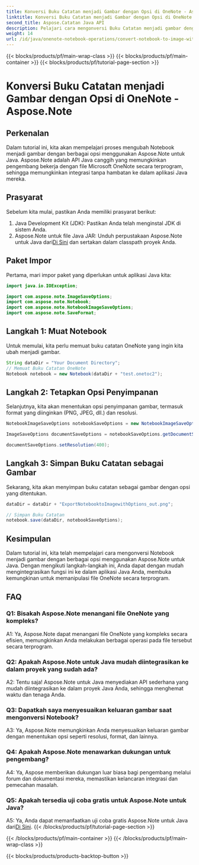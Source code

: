 ```yaml
---
title: Konversi Buku Catatan menjadi Gambar dengan Opsi di OneNote - Aspose.Note
linktitle: Konversi Buku Catatan menjadi Gambar dengan Opsi di OneNote - Aspose.Note
second_title: Aspose.Catatan Java API
description: Pelajari cara mengonversi Buku Catatan menjadi gambar dengan opsi menggunakan Aspose.Note untuk Java. Ikuti tutorial langkah demi langkah kami untuk integrasi yang lancar ke dalam aplikasi Java Anda.
weight: 14
url: /id/java/onenote-notebook-operations/convert-notebook-to-image-with-options/
---
```


{{< blocks/products/pf/main-wrap-class >}}
{{< blocks/products/pf/main-container >}}
{{< blocks/products/pf/tutorial-page-section >}}

# Konversi Buku Catatan menjadi Gambar dengan Opsi di OneNote - Aspose.Note

## Perkenalan

Dalam tutorial ini, kita akan mempelajari proses mengubah Notebook menjadi gambar dengan berbagai opsi menggunakan Aspose.Note untuk Java. Aspose.Note adalah API Java canggih yang memungkinkan pengembang bekerja dengan file Microsoft OneNote secara terprogram, sehingga memungkinkan integrasi tanpa hambatan ke dalam aplikasi Java mereka.

## Prasyarat

Sebelum kita mulai, pastikan Anda memiliki prasyarat berikut:

1. Java Development Kit (JDK): Pastikan Anda telah menginstal JDK di sistem Anda.
2. Aspose.Note untuk file Java JAR: Unduh perpustakaan Aspose.Note untuk Java dari[Di Sini](https://releases.aspose.com/note/java/) dan sertakan dalam classpath proyek Anda.

## Paket Impor

Pertama, mari impor paket yang diperlukan untuk aplikasi Java kita:

```java
import java.io.IOException;

import com.aspose.note.ImageSaveOptions;
import com.aspose.note.Notebook;
import com.aspose.note.NotebookImageSaveOptions;
import com.aspose.note.SaveFormat;
```

## Langkah 1: Muat Notebook

Untuk memulai, kita perlu memuat buku catatan OneNote yang ingin kita ubah menjadi gambar.

```java
String dataDir = "Your Document Directory";
// Memuat Buku Catatan OneNote
Notebook notebook = new Notebook(dataDir + "test.onetoc2");
```

## Langkah 2: Tetapkan Opsi Penyimpanan

Selanjutnya, kita akan menentukan opsi penyimpanan gambar, termasuk format yang diinginkan (PNG, JPEG, dll.) dan resolusi.

```java
NotebookImageSaveOptions notebookSaveOptions = new NotebookImageSaveOptions(SaveFormat.Png);

ImageSaveOptions documentSaveOptions = notebookSaveOptions.getDocumentSaveOptions();

documentSaveOptions.setResolution(400);
```

## Langkah 3: Simpan Buku Catatan sebagai Gambar

Sekarang, kita akan menyimpan buku catatan sebagai gambar dengan opsi yang ditentukan.

```java
dataDir = dataDir + "ExportNotebooktoImagewithOptions_out.png";

// Simpan Buku Catatan
notebook.save(dataDir, notebookSaveOptions);
```

## Kesimpulan

Dalam tutorial ini, kita telah mempelajari cara mengonversi Notebook menjadi gambar dengan berbagai opsi menggunakan Aspose.Note untuk Java. Dengan mengikuti langkah-langkah ini, Anda dapat dengan mudah mengintegrasikan fungsi ini ke dalam aplikasi Java Anda, membuka kemungkinan untuk memanipulasi file OneNote secara terprogram.

## FAQ

### Q1: Bisakah Aspose.Note menangani file OneNote yang kompleks?

A1: Ya, Aspose.Note dapat menangani file OneNote yang kompleks secara efisien, memungkinkan Anda melakukan berbagai operasi pada file tersebut secara terprogram.

### Q2: Apakah Aspose.Note untuk Java mudah diintegrasikan ke dalam proyek yang sudah ada?

A2: Tentu saja! Aspose.Note untuk Java menyediakan API sederhana yang mudah diintegrasikan ke dalam proyek Java Anda, sehingga menghemat waktu dan tenaga Anda.

### Q3: Dapatkah saya menyesuaikan keluaran gambar saat mengonversi Notebook?

A3: Ya, Aspose.Note memungkinkan Anda menyesuaikan keluaran gambar dengan menentukan opsi seperti resolusi, format, dan lainnya.

### Q4: Apakah Aspose.Note menawarkan dukungan untuk pengembang?

A4: Ya, Aspose memberikan dukungan luar biasa bagi pengembang melalui forum dan dokumentasi mereka, memastikan kelancaran integrasi dan pemecahan masalah.

### Q5: Apakah tersedia uji coba gratis untuk Aspose.Note untuk Java?

 A5: Ya, Anda dapat memanfaatkan uji coba gratis Aspose.Note untuk Java dari[Di Sini](https://releases.aspose.com/).
{{< /blocks/products/pf/tutorial-page-section >}}

{{< /blocks/products/pf/main-container >}}
{{< /blocks/products/pf/main-wrap-class >}}

{{< blocks/products/products-backtop-button >}}
